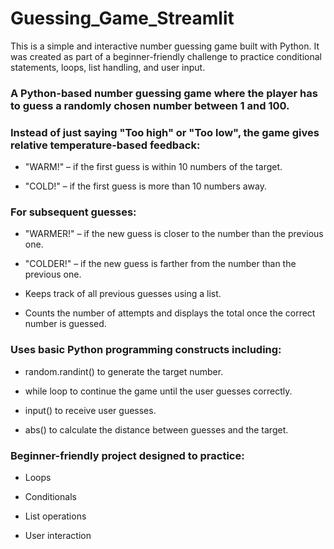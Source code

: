 # Guessing_Game_Streamlit
This is a simple and interactive number guessing game built with Python. It was created as part of a beginner-friendly challenge to practice conditional statements, loops, list handling, and user input.

### A Python-based number guessing game where the player has to guess a randomly chosen number between 1 and 100.

### Instead of just saying "Too high" or "Too low", the game gives relative temperature-based feedback:

- "WARM!" – if the first guess is within 10 numbers of the target.

- "COLD!" – if the first guess is more than 10 numbers away.

### For subsequent guesses:

- "WARMER!" – if the new guess is closer to the number than the previous one.

- "COLDER!" – if the new guess is farther from the number than the previous one.

- Keeps track of all previous guesses using a list.

- Counts the number of attempts and displays the total once the correct number is guessed.

### Uses basic Python programming constructs including:

- random.randint() to generate the target number.

- while loop to continue the game until the user guesses correctly.

- input() to receive user guesses.

- abs() to calculate the distance between guesses and the target.

### Beginner-friendly project designed to practice:

- Loops

- Conditionals

- List operations

- User interaction
